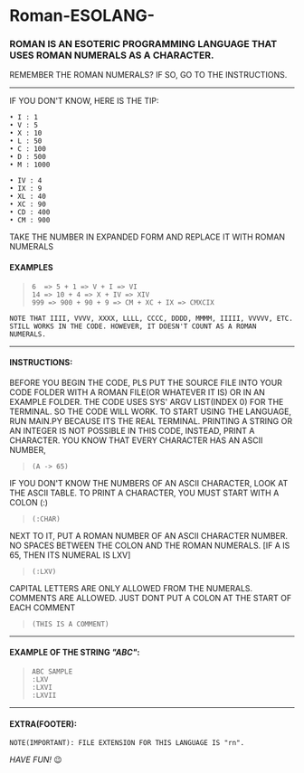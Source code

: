 # Roman-ESOLANG-
### **ROMAN** IS AN __ESOTERIC PROGRAMMING LANGUAGE__ THAT USES ROMAN NUMERALS AS A CHARACTER.
REMEMBER THE ROMAN NUMERALS? IF SO, GO TO THE INSTRUCTIONS.

<hr>

IF YOU DON'T KNOW, HERE IS THE TIP:

    • I : 1
    • V : 5
    • X : 10
    • L : 50
    • C : 100
    • D : 500
    • M : 1000

    • IV : 4
    • IX : 9
    • XL : 40
    • XC : 90
    • CD : 400
    • CM : 900

TAKE THE NUMBER IN EXPANDED FORM AND REPLACE IT WITH ROMAN NUMERALS

#### **EXAMPLES**

>     6  => 5 + 1 => V + I => VI
>     14 => 10 + 4 => X + IV => XIV
>     999 => 900 + 90 + 9 => CM + XC + IX => CMXCIX

` NOTE THAT IIII, VVVV, XXXX, LLLL, CCCC, DDDD, MMMM, IIIII, VVVVV, ETC. STILL WORKS IN THE CODE. HOWEVER, IT DOESN'T COUNT AS A ROMAN NUMERALS. `
<hr>

#### **INSTRUCTIONS:**

BEFORE YOU BEGIN THE CODE, PLS PUT THE SOURCE FILE INTO YOUR CODE FOLDER WITH A ROMAN FILE(OR WHATEVER IT IS) OR IN AN EXAMPLE FOLDER.
THE CODE USES SYS' ARGV LIST(INDEX 0) FOR THE TERMINAL. SO THE CODE WILL WORK.
TO START USING THE LANGUAGE, RUN MAIN.PY BECAUSE ITS THE REAL TERMINAL.
PRINTING A STRING OR AN INTEGER IS NOT POSSIBLE IN THIS CODE, INSTEAD, PRINT A CHARACTER.
YOU KNOW THAT EVERY CHARACTER HAS AN ASCII NUMBER,

>     (A -> 65)

IF YOU DON'T KNOW THE NUMBERS OF AN ASCII CHARACTER, LOOK AT THE ASCII TABLE.
TO PRINT A CHARACTER, YOU MUST START WITH A COLON (:)

>     (:CHAR)

NEXT TO IT, PUT A ROMAN NUMBER OF AN ASCII CHARACTER NUMBER. NO SPACES BETWEEN THE COLON AND THE ROMAN NUMERALS.
[IF A IS 65, THEN ITS NUMERAL IS LXV]

>     (:LXV)

CAPITAL LETTERS ARE ONLY ALLOWED FROM THE NUMERALS.
COMMENTS ARE ALLOWED. JUST DONT PUT A COLON AT THE START OF EACH COMMENT

>     (THIS IS A COMMENT)

<hr>

#### EXAMPLE OF THE STRING *"ABC"*:

>     ABC SAMPLE
>     :LXV
>     :LXVI
>     :LXVII
<hr>

#### EXTRA(FOOTER):

`NOTE(IMPORTANT): FILE EXTENSION FOR THIS LANGUAGE IS "rn".`

*HAVE FUN!* :wink:
